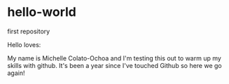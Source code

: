 # hello-world
first repository 

Hello loves:

My name is Michelle Colato-Ochoa and I'm testing this out to warm up my skills with github. It's been a year since I've touched Github so here we go again! 

